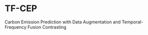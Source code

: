 # TF-CEP
Carbon Emission Prediction with Data Augmentation and Temporal-Frequency Fusion Contrasting
